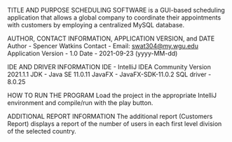 TITLE AND PURPOSE
    SCHEDULING SOFTWARE is a GUI-based scheduling application that allows a global company
    to coordinate their appointments with customers by employing a centralized MySQL database.

AUTHOR, CONTACT INFORMATION, APPLICATION VERSION, and DATE
    Author - Spencer Watkins
    Contact - Email: swat304@my.wgu.edu
    Application Version - 1.0
    Date - 2021-09-23 (yyyy-MM-dd)

IDE AND DRIVER INFORMATION
    IDE - IntelliJ IDEA Community Version 2021.1.1
    JDK - Java SE 11.0.11
    JavaFX - JavaFX-SDK-11.0.2
    SQL driver - 8.0.25

HOW TO RUN THE PROGRAM
    Load the project in the appropriate IntelliJ environment and compile/run with the play button. 

ADDITIONAL REPORT INFORMATION
    The additional report (Customers Report) displays a report of the number of users in each first level division
    of the selected country. 

